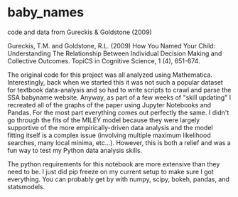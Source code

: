 # baby_names
code and data from Gureckis &amp; Goldstone (2009) 

Gureckis, T.M. and Goldstone, R.L. (2009) How You Named Your Child: Understanding The Relationship Between Individual Decision Making and Collective Outcomes. TopiCS in Cognitive Science, 1 (4), 651-674.


The original code for this project was all analyzed using Mathematica.  Interestingly, back when we started this it was not such a popular dataset for textbook data-analysis and so had to write scripts to crawl and parse the SSA babyname website.  Anyway, as part of a few weeks of "skill updating" I recreated all of the graphs of the paper using Jupyter Notebooks and Pandas.  For the most part everything comes out perfectly the same.  I didn't go through the fits of the MILEY model because they were largely supportive of the more empirically-driven data analysis and the model fitting itself is a complex issue (involving multiple maximum likelihood searches, many local minima, etc...).  However, this is both a relief and was a fun way to test my Python data analysis skills.

The python requirements for this notebook are more extensive than they need to be.  I just did pip freeze on my current setup to make sure I got everything.
You can probably get by with numpy, scipy, bokeh, pandas, and statsmodels.